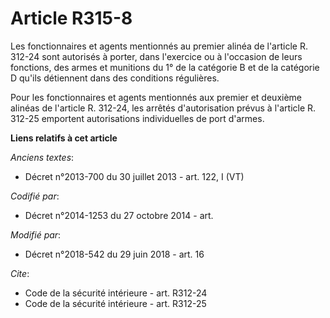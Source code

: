 # Article R315-8

Les fonctionnaires et agents mentionnés au premier alinéa de l'article R. 312-24 sont autorisés à porter, dans l'exercice ou
à l'occasion de leurs fonctions, des armes et munitions du 1° de la catégorie B et de la catégorie D qu'ils détiennent dans
des conditions régulières.

Pour les fonctionnaires et agents mentionnés aux premier et deuxième alinéas de l'article R. 312-24, les arrêtés
d'autorisation prévus à l'article R. 312-25 emportent autorisations individuelles de port d'armes.

**Liens relatifs à cet article**

_Anciens textes_:

  - Décret n°2013-700 du 30 juillet 2013 - art. 122, I (VT)

_Codifié par_:

  - Décret n°2014-1253 du 27 octobre 2014 - art.

_Modifié par_:

  - Décret n°2018-542 du 29 juin 2018 - art. 16

_Cite_:

  - Code de la sécurité intérieure - art. R312-24
  - Code de la sécurité intérieure - art. R312-25
